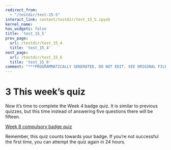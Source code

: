 ```yaml
---
redirect_from:
  - "/testdir/test-15-5"
interact_link: content/testdir/test_15_5.ipynb
kernel_name: 
has_widgets: false
title: 'test_15_5'
prev_page:
  url: /testdir/test_15_4
  title: 'test_15_4'
next_page:
  url: /testdir/test_15_6
  title: 'test_15_6'
comment: "***PROGRAMMATICALLY GENERATED, DO NOT EDIT. SEE ORIGINAL FILES IN /content***"
---
```


# 3 This week’s quiz

Now it’s time to complete the Week 4 badge quiz. It is similar to previous quizzes, but this time instead of answering five questions there will be fifteen.

[Week 8 compulsory badge quiz](https://www.open.edu/openlearn/ocw/mod/quiz/view.php?id=78784)

Remember, this quiz counts towards your badge. If you’re not successful the first time, you can attempt the quiz again in 24 hours.

